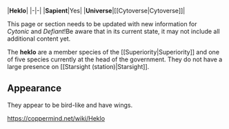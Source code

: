 |**Heklo**|
|-|-|
|**Sapient**|Yes|
|**Universe**|[[Cytoverse\|Cytoverse]]|

This page or section needs to be updated with new information for *Cytonic* and *Defiant*!Be aware that in its current state, it may not include all additional content yet.

The **heklo** are a member species of the [[Superiority\|Superiority]] and one of five species currently at the head of the government. They do not have a large presence on [[Starsight (station)\|Starsight]].

## Appearance
They appear to be bird-like and have wings.



https://coppermind.net/wiki/Heklo